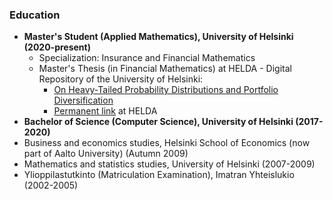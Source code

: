 ### Education

- **Master's Student (Applied Mathematics), University of Helsinki (2020-present)**
  - Specialization: Insurance and Financial Mathematics
  - Master's Thesis (in Financial Mathematics) at HELDA - Digital Repository of the University of Helsinki:
    - [On Heavy-Tailed Probability Distributions and Portfolio Diversification](https://helda.helsinki.fi/handle/10138/357424) 
    - [Permanent link](http://urn.fi/URN:NBN:fi:hulib-202304261862) at HELDA
- **Bachelor of Science (Computer Science), University of Helsinki (2017-2020)**
- Business and economics studies, Helsinki School of Economics (now part of Aalto University) (Autumn 2009)
- Mathematics and statistics studies, University of Helsinki (2007-2009)
- Ylioppilastutkinto (Matriculation Examination), Imatran Yhteislukio (2002-2005)

<!---
Jsos17/Jsos17 is a ✨ special ✨ repository because its `README.md` (this file) appears on your GitHub profile.
You can click the Preview link to take a look at your changes.
--->
